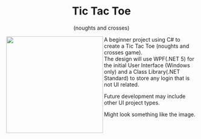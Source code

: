 <h1 align="center"> Tic Tac Toe</h1>
<p align="center">(noughts and crosses)</p>

<img src="https://dub01pap001files.storage.live.com/y4myQzpKinOkYwq1vgqqYxEzDGSrJFhlyHDnr-ig3ww7OQBk5YbB86VlToNhu7BaGnGXTjh2_6pwEk-tO-Jbu_X0KpU7a2bPdxSCaWLLJLBnBygR_SjV3hXE8N5O3HXvCnWBjsIV8gwkyxrRUylTnL4jGFy-i2n_x42vv2smpaWsWKDRTrlEE5XVdIpzenesL27?width=256&height=256&cropmode=none" width="256" height="256" align="left"/>

A beginner project using C# to create a Tic Tac Toe (noughts and crosses game).  
The design will use WPF(.NET 5) for the initial User Interface (Windows only) and a Class Library(.NET Standard) to store any login that is not UI related.

Future development may include other UI project types.

Might look something like the image.
